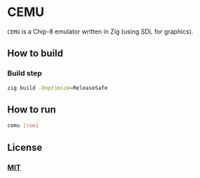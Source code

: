 # CEMU

`CEMU` is a Chip-8 emulator written in Zig (using SDL for graphics).

## How to build

### Build step

```sh
zig build -Doptimize=ReleaseSafe
```

## How to run

```sh
cemu [rom]
```

## License

### [MIT](./LICENSE.md)
